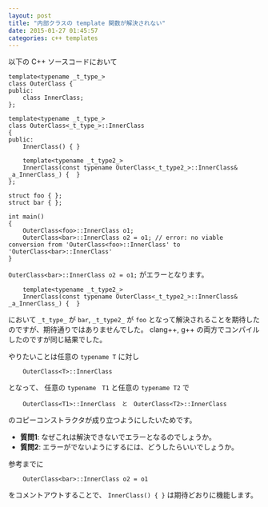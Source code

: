 ```yaml
---
layout: post
title: "内部クラスの template 関数が解決されない"
date: 2015-01-27 01:45:57
categories: c++ templates
---
```

<p>以下の C++ ソースコードにおいて</p>

<pre><code>template&lt;typename _t_type_&gt;
class OuterClass {
public:
    class InnerClass;
};

template&lt;typename _t_type_&gt;
class OuterClass&lt;_t_type_&gt;::InnerClass
{
public:
    InnerClass() { }

    template&lt;typename _t_type2_&gt;
    InnerClass(const typename OuterClass&lt;_t_type2_&gt;::InnerClass&amp; _a_InnerClass_) {  }
};

struct foo { };
struct bar { };

int main()
{
    OuterClass&lt;foo&gt;::InnerClass o1;
    OuterClass&lt;bar&gt;::InnerClass o2 = o1; // error: no viable conversion from 'OuterClass&lt;foo&gt;::InnerClass' to 'OuterClass&lt;bar&gt;::InnerClass'
}
</code></pre>

<p><code>OuterClass&lt;bar&gt;::InnerClass o2 = o1;</code> がエラーとなります。</p>

<pre><code>    template&lt;typename _t_type2_&gt;
    InnerClass(const typename OuterClass&lt;_t_type2_&gt;::InnerClass&amp; _a_InnerClass_) {  }
</code></pre>

<p>において <code>_t_type_</code> が <code>bar</code>, <code>_t_type2_</code> が <code>foo</code> となって解決されることを期待したのですが、期待通りではありませんでした。 clang++, g++ の両方でコンパイルしたのですが同じ結果でした。</p>

<p>やりたいことは任意の <code>typename T</code> に対し </p>

<pre><code>    OuterClass&lt;T&gt;::InnerClass
</code></pre>

<p>となって、 任意の <code>typename　T1</code> と任意の <code>typename T2</code> で</p>

<pre><code>    OuterClass&lt;T1&gt;::InnerClass　と　OuterClass&lt;T2&gt;::InnerClass
</code></pre>

<p>のコピーコンストラクタが成り立つようにしたいためです。</p>

<ul>
<li><strong>質問1</strong>: なぜこれは解決できないでエラーとなるのでしょうか。</li>
<li><strong>質問2</strong>: エラーがでないようにするには、どうしたらいいでしょうか。</li>
</ul>

<p>参考までに</p>

<pre><code>    OuterClass&lt;bar&gt;::InnerClass o2 = o1
</code></pre>

<p>をコメントアウトすることで、 <code>InnerClass() { }</code> は期待どおりに機能します。</p>
